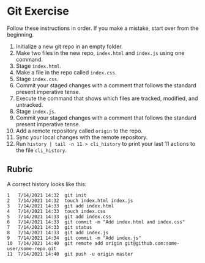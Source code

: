 # Git Exercise

Follow these instructions in order. If you make a mistake, start over from the beginning.

1. Initialize a new git repo in an empty folder.
1. Make two files in the new repo, `index.html` and `index.js` using one command.
1. Stage `index.html`.
1. Make a file in the repo called `index.css`.
1. Stage `index.css`.
1. Commit your staged changes with a comment that follows the standard present imperative tense.
1. Execute the command that shows which files are tracked, modified, and untracked.
1. Stage `index.js`.
1. Commit your staged changes with a comment that follows the standard present imperative tense.
1. Add a remote repository called `origin` to the repo.
1. Sync your local changes with the remote repository.
1. Run `history | tail -n 11 > cli_history` to print your last 11 actions to the file `cli_history`.

## Rubric

A correct history looks like this:

```
1   7/14/2021 14:32  git init
2   7/14/2021 14:32  touch index.html index.js
3   7/14/2021 14:33  git add index.html
4   7/14/2021 14:33  touch index.css
5   7/14/2021 14:33  git add index.css
6   7/14/2021 14:33  git commit -m "Add index.html and index.css"
7   7/14/2021 14:33  git status
8   7/14/2021 14:33  git add index.js
9   7/14/2021 14:34  git commit -m "Add index.js"
10  7/14/2021 14:40  git remote add origin git@github.com:some-user/some-repo.git
11  7/14/2021 14:40  git push -u origin master
```
